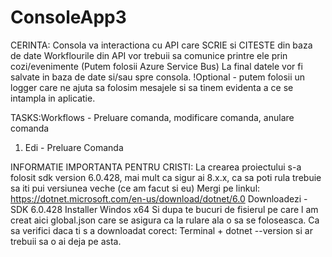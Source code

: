 # ConsoleApp3

CERINTA:
Consola va interactiona cu API care SCRIE si CITESTE din baza de date
Workflourile din API vor trebuii sa comunice printre ele prin cozi/evenimente (Putem folosii Azure Service Bus)
La final datele vor fi salvate in baza de date si/sau spre consola.
!Optional - putem folosii un logger care ne ajuta sa folosim mesajele si sa tinem evidenta a ce se intampla in aplicatie.


TASKS:Workflows - Preluare comanda, modificare comanda, anulare comanda

1. Edi - Preluare Comanda











INFORMATIE IMPORTANTA PENTRU CRISTI:
La crearea proiectului s-a folosit sdk version 6.0.428, mai mult ca sigur ai 8.x.x, ca sa poti rula trebuie sa iti pui versiunea veche (ce am facut si eu)
Mergi pe linkul: https://dotnet.microsoft.com/en-us/download/dotnet/6.0
Downloadezi - SDK 6.0.428 Installer Windos x64
Si dupa te bucuri de fisierul pe care l am creat aici global.json care se asigura ca la rulare ala o sa se foloseasca.
Ca sa verifici daca ti s a downloadat corect: Terminal + dotnet --version si ar trebuii sa o ai deja pe asta.